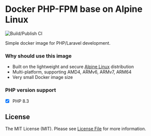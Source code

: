 # Docker PHP-FPM base on Alpine Linux

![Build/Publish CI](https://github.com/fabioassuncao/docker-images/workflows/Docker%20Build/Publish%20CI/badge.svg)

Simple docker image for PHP/Laravel development.

### Why should use this image

- Built on the lightweight and
  secure [Alpine Linux](https://www.alpinelinux.org/) distribution
- Multi-platform, supporting AMD4, ARMv6, ARMv7, ARM64
- Very small Docker image size

### PHP version support
- [x] PHP 8.3


## License

The MIT License (MIT). Please see [License File](LICENSE) for more information.